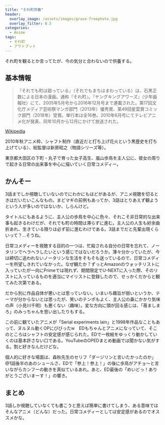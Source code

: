 ```yaml
---
title: "それ町供養"
header:
  overlay_image: /assets/images/grave-freephoto.jpg
  overlay_filter: 0.5
categories:
  - Anime
tags:
  - それ町
  - アウトプット
---
```


それ町を観るとか言ってたが、今の気分と合わないので供養する。

## 基本情報

>『それでも町は廻っている』（それでもまちはまわっている）は、石黒正数による日本の漫画。通称『それ町』。『ヤングキングアワーズ』（少年画報社）にて、2005年5月号から2016年12月号まで連載された。第17回文化庁メディア芸術祭マンガ部門（2013年）優秀賞、第49回星雲賞コミック部門（2018年）受賞。単行本は全16巻。2010年6月号にてテレビアニメ化が発表、同年10月から12月にかけて放送された。

[Wikipedia](https://ja.wikipedia.org/wiki/%E3%81%9D%E3%82%8C%E3%81%A7%E3%82%82%E7%94%BA%E3%81%AF%E5%BB%BB%E3%81%A3%E3%81%A6%E3%81%84%E3%82%8B)

2010年秋アニメ枠、シャフト制作（直近だと打ち上げ花火という黒歴史を打ち上げている）、総監督は新房昭之（物語シリーズ等）。

東京都大田区の下町・丸子で育った女子高生、嵐山歩鳥を主人公に、彼女の周りで起きる日常の出来事を中心に描いていく日常コメディー。

## かんそー

3話までしか視聴していないのでにわかにもほどがあるが、アニメ視聴を切るときはだいたいこんなもの。まどマギの前例もあってか、3話はとりあえず観ようという人が多いのではないか、しらんけど。

タイトルにもあるように、主人公の歩鳥を中心に色々、それこそ非日常的な出来事も起きるわけだが、それでも町の時間は滞らずに進む。主人公の人生も紆余曲折あれ、生きている限りは必ず前に進むわけである。3話までだと先輩出現くらいって？...そうね。

日常コメディーを視聴する目的の一つは、忙殺される自分の日常を忘れて、ノータリンでヘラヘラしたいという感じではないだろうか。薄々分かっていたが、今は締切に追われないノータリンな生活をそもそも送っているので、日常コメディーを所望しきれていなかった。なぜ観たか？ずっとAmazonのウォッチリストに入っていたが一向にPrimeでは現れず、期間限定でU-NEXTに入った際、そのリストに入っているものを適当にマイリストに登録したので、せっかくだからと観てみた次第である。

だから別に作品自体が悪いとは思っていない。いまいち趣旨が弱いというか、テーマが分からないとは思ったが、笑いのテンポもよく、主人公の鼻にかかり気味の声（小見川千明）も悪くない（趣味）。変な方向に頭が回る感じは、「苺ましまろ」のみっちゃんを思い出したりもする。

この前に観ていたアニメが「Serial experiments lain」と1998年作品なこともあって、ヌルヌル動くOPにびびったw　EDもちゃんとアニメになっていて、そこのところはシャフトの安定感が感じられた。EDで一枚絵をゆっくり動かしていくのは基本許さない口である。YouTubeのOPEDまとめ動画では聞かない気がする。割と好きなんだけどな。

個人的に好きな場面は、森秋先生のセリフ「ダージリンと言いたかったのか」@1話後半のあのシュールさ、EDで「参上！参上！」の後に歩鳥がアチョ～と言いながらカンフーの動きを真似ているあれ。あと、ED最後の「めいどっ！ありがとうございまーす！」の響き。

## まとめ

3話しか視聴していなくても書こうと思えば簡単に書けてしまう、ある意味ではそんなアニメ（どんな）だった。日常コメディーとしては安定感があるのでオススメかな。
